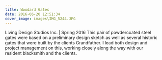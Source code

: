 ```yaml
---
title: Woodard Gates
date: 2016-06-20 12:51:34
cover_image: images\IMG_5244.JPG
---
```

Living Design Studios Inc. | Spring 2016
This pair of powdercoated steel gates were based on a preliminary design sketch as well as several historic gates that were built by the clients Grandfather. I lead both design and project management on this, working closely along the way with our resident blacksmith and the clients.

